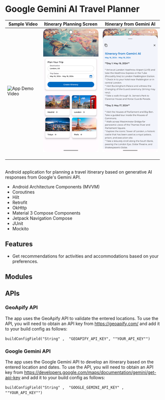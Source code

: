 # Google Gemini AI Travel Planner

| Sample Video                                                                        | Itinerary Planning Screen                                                                      | Itinerary from Gemini AI                                                                       |
|-------------------------------------------------------------------------------------|------------------------------------------------------------------------------------------------|------------------------------------------------------------------------------------------------|
| <img src="./readme-assets/readme_vid.gif" alt="App Demo Video" width="240"/> &nbsp; | <img src="./readme-assets/readme_pic_2.png" alt="App Screenshot 2" width="240"/> &nbsp; &nbsp; | <img src="./readme-assets/readme_pic_3.png" alt="App Screenshot 3" width="240"/> &nbsp; &nbsp; |

<br>
Android application for planning a travel itinerary based on generative AI responses from Google's Gemini API.

* Android Architecture Components (MVVM)
* Coroutines
* Hilt
* Retrofit
* OkHttp
* Material 3 Compose Components
* Jetpack Navigation Compose
* JUnit
* Mockito

## Features

* Get recommendations for activities and accommodations based on your preferences.

## Modules

## APIs

### GeoApify API

The app uses the GeoApify API to validate the entered locations. To use the API, you will need to obtain an API key from https://geoapify.com/ and add it to your build config as follows:

`buildConfigField("String" ,  "GEOAPIFY_API_KEY", ""YOUR_API_KEY"")`

### Google Gemini API

The app uses the Google Gemini API to develop an itinerary based on the entered location and dates. To use the API, you will need to obtain an API key from https://developers.google.com/maps/documentation/gemini/get-api-key and add it to your build config as follows:

`buildConfigField("String" ,  "GOOGLE_GEMINI_API_KEY" ,  ""YOUR_API_KEY"")`